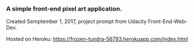 ### A simple front-end pixel art application.

Created Semptember 1, 2017, project prompt from Udacity Front-End-Web-Dev. 

Hosted on Heroku: https://frozen-tundra-56793.herokuapp.com/index.html
